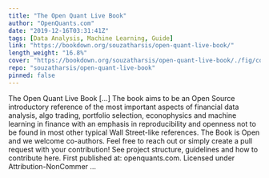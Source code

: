```yaml
---
title: "The Open Quant Live Book"
author: "OpenQuants.com"
date: "2019-12-16T03:31:41Z"
tags: [Data Analysis, Machine Learning, Guide]
link: "https://bookdown.org/souzatharsis/open-quant-live-book/"
length_weight: "16.8%"
cover: "https://bookdown.org/souzatharsis/open-quant-live-book/./fig/cover.jpg"
repo: "souzatharsis/open-quant-live-book"
pinned: false
---
```


The Open Quant Live Book [...] The book aims to be an Open Source introductory reference of the most important aspects of financial data analysis, algo trading, portfolio selection, econophysics and machine learning in finance with an emphasis in reproducibility and openness not to be found in most other typical Wall Street-like references. The Book is Open and we welcome co-authors. Feel free to reach out or simply create a pull request with your contribution! See project structure, guidelines and how to contribute here. First published at: openquants.com. Licensed under Attribution-NonCommer ...

